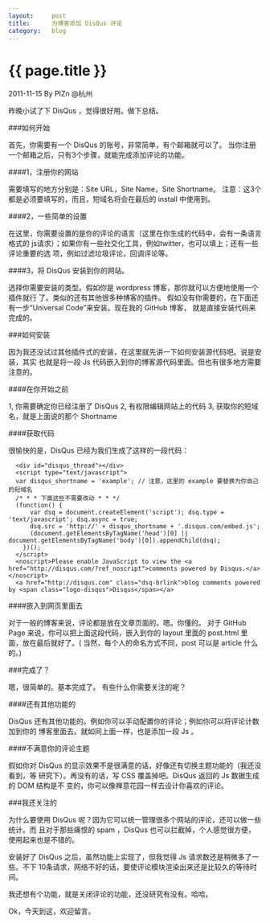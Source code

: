 ```yaml
---
layout:     post
title:      为博客添加 DisQus 评论
category:   blog
---
```

# {{ page.title }}
2011-11-15 By PIZn @杭州

昨晚小试了下 DisQus ，觉得很好用。做下总结。

###如何开始

首先，你需要有一个 DisQus 的账号，非常简单，有个邮箱就可以了。
当你注册一个邮箱之后，只有3个步骤，就能完成添加评论的功能。

####1，注册你的网站

需要填写的地方分别是：Site URL，Site Name，Site Shortname。
注意：这3个都是必须要填写的，而且，短域名将会在最后的 install 中使用到。

####2，一些简单的设置

在这里，你需要设置的是你的评论的语言（这里在你生成的代码中，会有一条语言格式的
js请求）；如果你有一些社交化工具，例如twitter，也可以填上；还有一些评论重要的选
项，例如过滤垃圾评论，回调评论等。

####3，将 DisQus 安装到你的网站。

选择你需要安装的类型。假如你是 wordpress 博客，那你就可以方便地使用一个插件就行
了。类似的还有其他很多种博客的插件。
假如没有你需要的，在下面还有一步“Universal Code”来安装。现在我的 GitHub 博客，
就是直接安装代码来完成的。

###如何安装

因为我还没试过其他插件式的安装，在这里就先讲一下如何安装源代码吧。说是安装，其实
也就是将一段 Js 代码嵌入到你的博客源代码里面。但也有很多地方需要注意的。

####在你开始之前

1,    你需要确定你已经注册了 DisQus
2,    有权限编辑网站上的代码
3,    获取你的短域名，就是上面说的那个 Shortname

####获取代码

很愉快的是，DisQus 已经为我们生成了这样的一段代码：

      <div id="disqus_thread"></div>
      <script type="text/javascript">
      var disqus_shortname = 'example'; // 注意，这里的 example 要替换为你自己的短域名
      /* * * 下面这些不需要改动 * * */
      (function() {
          var dsq = document.createElement('script'); dsq.type = 'text/javascript'; dsq.async = true;
          dsq.src = 'http://' + disqus_shortname + '.disqus.com/embed.js';
          (document.getElementsByTagName('head')[0] || document.getElementsByTagName('body')[0]).appendChild(dsq);
        })();
      </script>
      <noscript>Please enable JavaScript to view the <a href="http://disqus.com/?ref_noscript">comments powered by Disqus.</a></noscript>
      <a href="http://disqus.com" class="dsq-brlink">blog comments powered by <span class="logo-disqus">Disqus</span></a>


####嵌入到网页里面去

对于一般的博客来说，评论都是放在文章页面的。嗯。你懂的。
对于 GitHub Page 来说，你可以把上面这段代码，嵌入到你的 layout 里面的 post.html
里面，放在最后就好了。( 当然，每个人的命名方式不同，post 可以是 article 什么的。)

###完成了？

嗯，很简单的。基本完成了。
有些什么你需要关注的呢？

####还有其他功能的

DisQus 还有其他功能的。例如你可以手动配置你的评论；例如你可以将评论计数加到你的
博客里面去。就如同上面一样，也是添加一段 Js 。

####不满意你的评论主题

假如你对 DisQus 的显示效果不是很满意的话，好像还有切换主题功能的（我还没看到，等
研究下）。再没有的话，写 CSS 覆盖掉吧。DisQus 返回的 Js 数据生成的 DOM 结构是不
变的，你可以像禅意花园一样去设计你喜欢的评论。

###我还关注的

为什么要使用 DisQus 呢？因为它可以统一管理很多个网站的评论，还可以做一些统计。而
且对于那些痛恨的 spam ，DisQus 也可以拦截掉，个人感觉很方便，使用起来也是不错的。

安装好了 DisQus 之后，虽然功能上实现了，但我觉得 Js 请求数还是稍微多了一些。不下
10条请求，网络不好的话，要使评论模块渲染出来还是比较久的等待时间。

我还想有个功能，就是关闭评论的功能，还没研究有没有。哈哈。

Ok，今天到这，欢迎留言。

